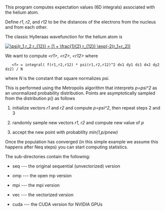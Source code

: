 This program computes expectation values (6D integrals) associated with the helium atom.  

Define *r1*, *r2*, and *r12* to be the distances of the electrons from the nucleus and from each other. 

The classic Hylleraas wavefunction for the helium atom is

<a href="https://www.codecogs.com/eqnedit.php?latex=\psi(r_1,r_2,r_{12})&space;=&space;(1&space;&plus;&space;\frac{1}{2}&space;r_{12})&space;\exp(-2(r_1&plus;r_2))" target="_blank"><img src="https://latex.codecogs.com/gif.latex?\psi(r_1,r_2,r_{12})&space;=&space;(1&space;&plus;&space;\frac{1}{2}&space;r_{12})&space;\exp(-2(r_1&plus;r_2))" title="\psi(r_1,r_2,r_{12}) = (1 + \frac{1}{2} r_{12}) \exp(-2(r_1+r_2))" /></a>

We want to compute *\<r1\>*, *\<r2\>*, *\<r12\>* where

~~~
   <f> = integral( f(r1,r2,r12) * psi(r1,r2,r12)^2 dx1 dy1 dz1 dx2 dy2 dz2) / N
~~~

where *N* is the constant that square normalizes *psi*.

This is performed using the Metropolis algorithm that interprets *p=psi^2* as an unormalized probability distribution.  Points are asymptotically sampled from the distribution p() as follows

1. initialize vectors *r1* and *r2* and compute *p=psi^2*, then repeat steps 2 and 3

2. randomly sample new vectors *r1*, *r2* and compute new value of *p*

3. accept the new point with probablilty *min(1,p/pnew)*

Once the population has converged (in this simple example we assume this happens after Neq steps) you can start computing statistics.


The sub-directories contain the following:

* seq --- the original sequential (unvectorized) version

* omp --- the open mp version

* mpi --- the mpi version

* vec --- the vectorized version

* cuda --- the CUDA version for NVIDIA GPUs

